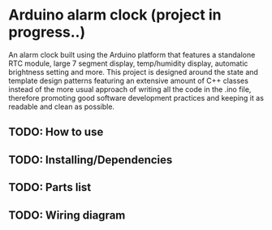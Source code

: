 # Arduino alarm clock (project in progress..)
An alarm clock built using the Arduino platform that features a standalone RTC module, large 7 segment display, temp/humidity display, automatic brightness setting and more.
This project is designed around the state and template design patterns featuring an extensive amount of C++ classes instead of the more usual approach of writing all the code in the .ino file, therefore promoting good software development practices and keeping it as readable and clean as possible.

## TODO: How to use
## TODO: Installing/Dependencies
## TODO: Parts list
## TODO: Wiring diagram